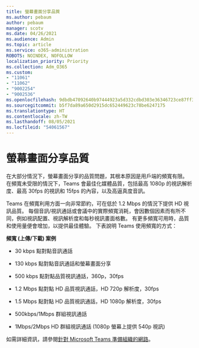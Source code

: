 ```yaml
---
title: 螢幕畫面分享品質
ms.author: pebaum
author: pebaum
manager: scotv
ms.date: 04/26/2021
ms.audience: Admin
ms.topic: article
ms.service: o365-administration
ROBOTS: NOINDEX, NOFOLLOW
localization_priority: Priority
ms.collection: Adm_O365
ms.custom:
- "11061"
- "11062"
- "9002254"
- "9002536"
ms.openlocfilehash: 9dbdb47092640b97444923a5d332cdbd303e36346723ce87ff39afee19ee1e9d
ms.sourcegitcommit: b5f7da89a650d2915dc652449623c78be6247175
ms.translationtype: HT
ms.contentlocale: zh-TW
ms.lasthandoff: 08/05/2021
ms.locfileid: "54061567"
---
```

# <a name="screen-sharing-quality"></a>螢幕畫面分享品質

在大部分情況下，螢幕畫面分享的品質問題，其根本原因是用戶端的頻寬有限。  在頻寬未受限的情況下，Teams 會最佳化媒體品質，包括最高 1080p 的視訊解析度、最高 30fps 的視訊和 15fps 的內容，以及高逼真度音訊。

Teams 在頻寬利用方面一向非常節約，可在低於 1.2 Mbps 的情況下提供 HD 視訊品質。 每個音訊/視訊通話或會議中的實際頻寬消耗，會因數個因素而有所不同，例如視訊配置、視訊解析度和每秒視訊畫面格數。 有更多頻寬可用時，品質和使用量便會增加，以提供最佳體驗。 下表說明 Teams 使用頻寬的方式：

**頻寬 (上傳/下載) 案例**

- 30 kbps 點對點音訊通話

- 130 kbps 點對點音訊通話和螢幕畫面分享

- 500 kbps 點對點品質視訊通話，360p，30fps

- 1.2 Mbps 點對點 HD 品質視訊通話，HD 720p 解析度，30fps

- 1.5 Mbps 點對點 HD 品質視訊通話，HD 1080p 解析度，30fps

- 500kbps/1Mbps 群組視訊通話

- 1Mbps/2Mbps HD 群組視訊通話 (1080p 螢幕上提供 540p 視訊)

如需詳細資訊，請參閱[針對 Microsoft Teams 準備組織的網路](https://docs.microsoft.com/microsoftteams/prepare-network#bandwidth-requirements)。